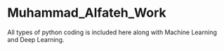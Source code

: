 # Muhammad_Alfateh_Work
All types of python coding is included here along with Machine Learning and Deep Learning. 
